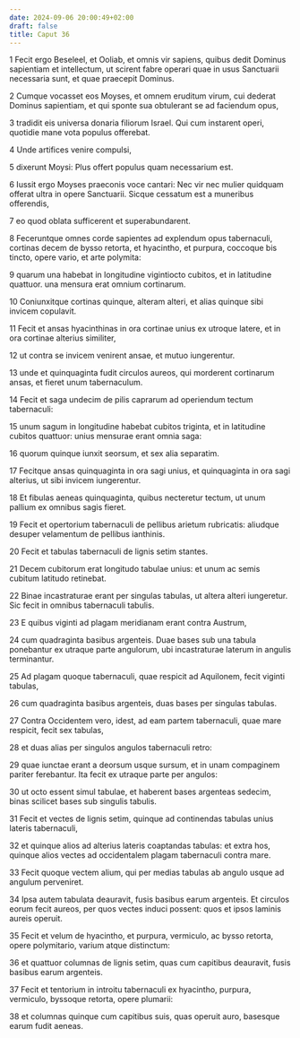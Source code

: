 ```yaml
---
date: 2024-09-06 20:00:49+02:00
draft: false
title: Caput 36
---
```





1 Fecit ergo Beseleel, et Ooliab, et omnis vir sapiens, quibus dedit Dominus sapientiam et intellectum, ut scirent fabre operari quae in usus Sanctuarii necessaria sunt, et quae praecepit Dominus.

2 Cumque vocasset eos Moyses, et omnem eruditum virum, cui dederat Dominus sapientiam, et qui sponte sua obtulerant se ad faciendum opus,

3 tradidit eis universa donaria filiorum Israel. Qui cum instarent operi, quotidie mane vota populus offerebat.

4 Unde artifices venire compulsi,

5 dixerunt Moysi: Plus offert populus quam necessarium est.

6 Iussit ergo Moyses praeconis voce cantari: Nec vir nec mulier quidquam offerat ultra in opere Sanctuarii. Sicque cessatum est a muneribus offerendis,

7 eo quod oblata sufficerent et superabundarent.

8 Feceruntque omnes corde sapientes ad explendum opus tabernaculi, cortinas decem de bysso retorta, et hyacintho, et purpura, coccoque bis tincto, opere vario, et arte polymita:

9 quarum una habebat in longitudine vigintiocto cubitos, et in latitudine quattuor. una mensura erat omnium cortinarum.

10 Coniunxitque cortinas quinque, alteram alteri, et alias quinque sibi invicem copulavit.

11 Fecit et ansas hyacinthinas in ora cortinae unius ex utroque latere, et in ora cortinae alterius similiter,

12 ut contra se invicem venirent ansae, et mutuo iungerentur.

13 unde et quinquaginta fudit circulos aureos, qui morderent cortinarum ansas, et fieret unum tabernaculum.

14 Fecit et saga undecim de pilis caprarum ad operiendum tectum tabernaculi:

15 unum sagum in longitudine habebat cubitos triginta, et in latitudine cubitos quattuor: unius mensurae erant omnia saga:

16 quorum quinque iunxit seorsum, et sex alia separatim.

17 Fecitque ansas quinquaginta in ora sagi unius, et quinquaginta in ora sagi alterius, ut sibi invicem iungerentur.

18 Et fibulas aeneas quinquaginta, quibus necteretur tectum, ut unum pallium ex omnibus sagis fieret.

19 Fecit et opertorium tabernaculi de pellibus arietum rubricatis: aliudque desuper velamentum de pellibus ianthinis.

20 Fecit et tabulas tabernaculi de lignis setim stantes.

21 Decem cubitorum erat longitudo tabulae unius: et unum ac semis cubitum latitudo retinebat.

22 Binae incastraturae erant per singulas tabulas, ut altera alteri iungeretur. Sic fecit in omnibus tabernaculi tabulis.

23 E quibus viginti ad plagam meridianam erant contra Austrum,

24 cum quadraginta basibus argenteis. Duae bases sub una tabula ponebantur ex utraque parte angulorum, ubi incastraturae laterum in angulis terminantur.

25 Ad plagam quoque tabernaculi, quae respicit ad Aquilonem, fecit viginti tabulas,

26 cum quadraginta basibus argenteis, duas bases per singulas tabulas.

27 Contra Occidentem vero, idest, ad eam partem tabernaculi, quae mare respicit, fecit sex tabulas,

28 et duas alias per singulos angulos tabernaculi retro:

29 quae iunctae erant a deorsum usque sursum, et in unam compaginem pariter ferebantur. Ita fecit ex utraque parte per angulos:

30 ut octo essent simul tabulae, et haberent bases argenteas sedecim, binas scilicet bases sub singulis tabulis.

31 Fecit et vectes de lignis setim, quinque ad continendas tabulas unius lateris tabernaculi,

32 et quinque alios ad alterius lateris coaptandas tabulas: et extra hos, quinque alios vectes ad occidentalem plagam tabernaculi contra mare.

33 Fecit quoque vectem alium, qui per medias tabulas ab angulo usque ad angulum perveniret.

34 Ipsa autem tabulata deauravit, fusis basibus earum argenteis. Et circulos eorum fecit aureos, per quos vectes induci possent: quos et ipsos laminis aureis operuit.

35 Fecit et velum de hyacintho, et purpura, vermiculo, ac bysso retorta, opere polymitario, varium atque distinctum:

36 et quattuor columnas de lignis setim, quas cum capitibus deauravit, fusis basibus earum argenteis.

37 Fecit et tentorium in introitu tabernaculi ex hyacintho, purpura, vermiculo, byssoque retorta, opere plumarii:

38 et columnas quinque cum capitibus suis, quas operuit auro, basesque earum fudit aeneas.

